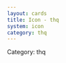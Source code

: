 ```yaml
---
layout: cards
title: Icon - thq
system: icon
category: thq
---
```

<div class="alert alert-secondary mb-4"><span class="i18n innerHTML-category">Category: </span><span class="i18n innerHTML-cat-thq">thq</span></div>
